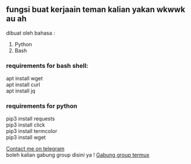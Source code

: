 fungsi buat kerjaain teman kalian yakan wkwwk au ah
-----------------------
dibuat oleh bahasa :
 1. Python
 2. Bash 
### requirements for bash shell:
apt install wget </br>
apt install curl<br>
apt install jq
### requirements for python
pip3 install requests</br>
pip3 install click<br>
pip3 install termcolor<br>
pip3 install wget


<a href='https://t.me/CockcokCrazy' target='blank'>Contact me on telegram</a></br>
boleh kalian gabung group disini ya !
<a href='https://t.me/termuxid' target='blank'>Gabung group termux</a></br>

